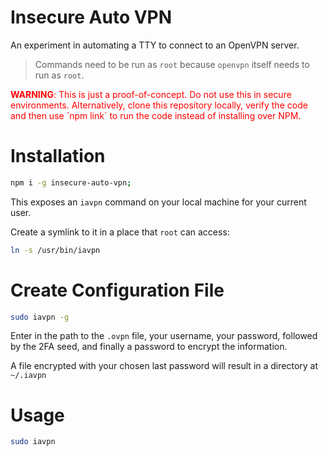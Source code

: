 # Insecure Auto VPN
An experiment in automating a TTY to connect to an OpenVPN server.

> Commands need to be run as `root` because `openvpn` itself needs to run as `root`.

<span style="color: red">
  <b>WARNING</b>: This is just a proof-of-concept. Do not use this in secure environments. Alternatively, clone this repository locally, verify the code and then use `npm link` to run the code instead of installing over NPM.
</span>

# Installation

```bash
npm i -g insecure-auto-vpn;
```

This exposes an `iavpn` command on your local machine for your current user.

Create a symlink to it in a place that `root` can access:

```bash
ln -s /usr/bin/iavpn 
```

# Create Configuration File

```bash
sudo iavpn -g
```

Enter in the path to the `.ovpn` file, your username, your password, followed by the 2FA seed, and finally a password to encrypt the information.

A file encrypted with your chosen last password will result in a directory at `~/.iavpn`

# Usage

```bash
sudo iavpn
```

